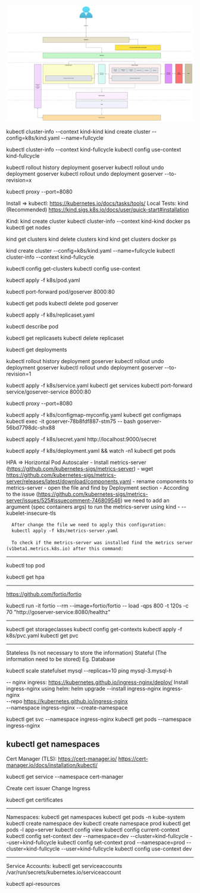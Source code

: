 ![Alt text](/img/k8s-lab-notes.png?raw=true "K8s notes")

kubectl cluster-info --context kind-kind
kind create cluster --config=k8s/kind.yaml --name=fullcycle

kubectl cluster-info --context kind-fullcycle
kubectl config use-context kind-fullcycle

kubectl rollout history deployment goserver
kubectl rollout undo deployment goserver
kubectl rollout undo deployment goserver --to-revision=x

kubectl proxy --port=8080

Install =>
  kubectl: https://kubernetes.io/docs/tasks/tools/
  Local Tests: kind (Recommended) https://kind.sigs.k8s.io/docs/user/quick-start#installation



Kind:
  kind create cluster
  kubectl cluster-info --context kind-kind
  docker ps
  kubectl get nodes

  kind get clusters
  kind delete clusters kind 
  kind get clusters
  docker ps

  kind create cluster --config=k8s/kind.yaml --name=fullcycle
  kubectl cluster-info --context kind-fullcycle

  kubectl config get-clusters
  kubectl config use-context <CLUSTER NAME>


  kubectl apply -f k8s/pod.yaml

  kubectl port-forward pod/goserver 8000:80

  kubectl get pods
  kubectl delete pod goserver

  kubectl apply -f k8s/replicaset.yaml

  kubectl describe pod <POD NAME>

  kubectl get replicasets
  kubectl delete replicaset <REPLICASET NAME>

  kubectl get deployments

  kubectl rollout history deployment goserver
  kubectl rollout undo deployment goserver
  kubectl rollout undo deployment goserver --to-revision=1

  kubectl apply -f k8s/service.yaml
  kubectl get services
  kubectl port-forward service/goserver-service 8000:80

  kubectl proxy --port=8080

  kubectl apply -f k8s/configmap-myconfig.yaml
  kubectl get configmaps
  kubectl exec -it goserver-78b8fdf887-stm75 -- bash
  goserver-56bd7798dc-shx88

  kubectl apply -f k8s/secret.yaml
  http://localhost:9000/secret

  kubectl apply -f k8s/deployment.yaml && watch -n1 kubectl get pods

  HPA => Horizontal Pod Autoscaler
    - Install metrics-server (https://github.com/kubernetes-sigs/metrics-server)
      - wget https://github.com/kubernetes-sigs/metrics-server/releases/latest/download/components.yaml
      - rename components to metrics-server
      - open the file and find by Deployment section
        - According to the issue (https://github.com/kubernetes-sigs/metrics-server/issues/525#issuecomment-746809546) we need to add an argument (spec containers args) to run the metrics-server using kind
          - --kubelet-insecure-tls

      After change the file we need to apply this configuration:
      kubectl apply -f k8s/metrics-server.yaml

      To check if the metrics-server was installed find the metrics server (v1beta1.metrics.k8s.io) after this command:
      
---

kubectl top pod

kubectl get hpa

---
https://github.com/fortio/fortio

kubectl run -it fortio --rm --image=fortio/fortio -- load -qps 800 -t 120s -c 70 "http://goserver-service:8080/healthz"

---
kubectl get storageclasses
kubectl config get-contexts
kubectl apply -f k8s/pvc.yaml 
kubectl get pvc

---
Stateless (Is not necessary to store the information)
Stateful (The information need to be stored) Eg. Database

kubectl scale statefulset mysql --replicas=10
ping mysql-3.mysql-h

--
nginx ingress: https://kubernetes.github.io/ingress-nginx/deploy/
Install ingress-nginx using helm:
helm upgrade --install ingress-nginx ingress-nginx \
  --repo https://kubernetes.github.io/ingress-nginx \
  --namespace ingress-nginx --create-namespace

kubectl get svc --namespace ingress-nginx
kubectl get pods --namespace ingress-nginx


kubectl get namespaces
---
Cert Manager (TLS): https://cert-manager.io/
https://cert-manager.io/docs/installation/kubectl/

kubectl get service --namespace cert-manager

Create cert issuer
Change Ingress

kubectl get certificates

----
Namespaces:
kubectl get namespaces
kubectl get pods -n kube-system
kubectl create namespace dev
kubectl create namespace prod
kubectl get pods -l app=server
kubectl config view
kubectl config current-context
kubectl config set-context dev --namespace=dev --cluster=kind-fullcycle --user=kind-fullcycle
kubectl config set-context prod --namespace=prod --cluster=kind-fullcycle --user=kind-fullcycle
kubectl config use-context dev

---
Service Accounts:
kubectl get serviceaccounts
/var/run/secrets/kubernetes.io/serviceaccount

kubectl api-resources

